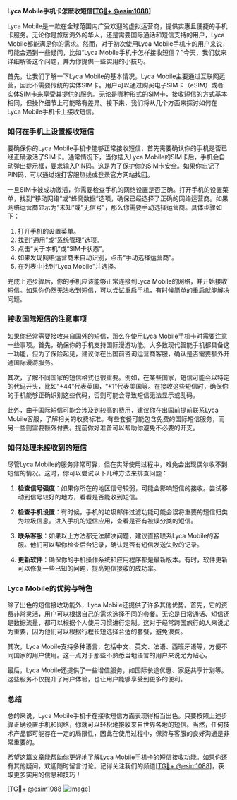 **Lyca Mobile手机卡怎麽收短信[[TG💪+ @esim1088](https://t.me/s/esim1088)]**

Lyca Mobile是一款在全球范围内广受欢迎的虚拟运营商，提供实惠且便捷的手机卡服务。无论你是旅居海外的华人，还是需要国际通话和短信支持的用户，Lyca Mobile都能满足你的需求。然而，对于初次使用Lyca Mobile手机卡的用户来说，可能会遇到一些疑问，比如“Lyca Mobile手机卡怎样接收短信？”今天，我们就来详细解答这个问题，并为你提供一些实用的小技巧。

首先，让我们了解一下Lyca Mobile的基本情况。Lyca Mobile主要通过互联网运营，因此不需要传统的实体SIM卡。用户可以通过购买电子SIM卡（eSIM）或者实体SIM卡来享受其提供的服务。无论是哪种形式的SIM卡，接收短信的方式基本相同，但操作细节上可能略有差异。接下来，我们将从几个方面来探讨如何在Lyca Mobile手机卡上接收短信。

### 如何在手机上设置接收短信

要确保你的Lyca Mobile手机卡能够正常接收短信，首先需要确认你的手机是否已经正确激活了SIM卡。通常情况下，当你插入Lyca Mobile的SIM卡后，手机会自动弹出提示框，要求输入PIN码。这是为了保护你的SIM卡安全。如果你忘记了PIN码，可以通过拨打客服热线或登录官方网站找回。

一旦SIM卡被成功激活，你需要检查手机的网络设置是否正确。打开手机的设置菜单，找到“移动网络”或“蜂窝数据”选项，确保已经选择了正确的网络运营商。如果网络运营商显示为“未知”或“无信号”，那么你需要手动选择运营商。具体步骤如下：

1. 打开手机的设置菜单。
2. 找到“通用”或“系统管理”选项。
3. 点击“关于本机”或“SIM卡状态”。
4. 如果发现网络运营商未自动识别，点击“手动选择运营商”。
5. 在列表中找到“Lyca Mobile”并选择。

完成上述步骤后，你的手机应该能够正常连接到Lyca Mobile的网络，并开始接收短信。如果你仍然无法收到短信，可以尝试重启手机，有时候简单的重启就能解决问题。

### 接收国际短信的注意事项

如果你经常需要接收来自国外的短信，那么在使用Lyca Mobile手机卡时需要注意一些事项。首先，确保你的手机支持国际漫游功能。大多数现代智能手机都具备这一功能，但为了保险起见，建议你在出国前咨询运营商客服，确认是否需要额外开通国际漫游服务。

其次，了解不同国家的短信格式也很重要。例如，在某些国家，短信可能会以特定的代码开头，比如“+44”代表英国，“+1”代表美国等。在接收这些短信时，确保你的手机能够正确识别这些代码，否则可能会导致短信无法显示或乱码。

此外，由于国际短信可能会涉及到较高的费用，建议你在出国前提前联系Lyca Mobile客服，了解相关的收费标准。有些套餐可能包含免费的国际短信服务，而另一些则需要额外付费。提前做好准备可以帮助你避免不必要的开支。

### 如何处理未接收到的短信

尽管Lyca Mobile的服务非常可靠，但在实际使用过程中，难免会出现偶尔收不到短信的情况。这时，你可以尝试以下几种方法来排查问题：

1. **检查信号强度**：如果你所在的地区信号较弱，可能会影响短信的接收。尝试移动到信号较好的地方，看看是否能收到短信。
   
2. **检查手机设置**：有时候，手机的垃圾邮件过滤功能可能会误将重要的短信归类为垃圾信息。进入手机的短信应用，查看是否有被误分类的短信。

3. **联系客服**：如果以上方法都无法解决问题，建议直接联系Lyca Mobile的客服。他们可以帮你检查后台记录，确认是否有短信发送失败的记录。

4. **更新软件**：确保你的手机操作系统和应用程序都是最新版本。有时，软件更新可以修复一些已知的问题，提高短信接收的成功率。

### Lyca Mobile的优势与特色

除了出色的短信接收功能外，Lyca Mobile还提供了许多其他优势。首先，它的资费非常灵活，用户可以根据自己的需求选择不同的套餐。无论是日常通话、短信还是数据流量，都可以根据个人使用习惯进行定制。这对于经常跨国旅行的人来说尤为重要，因为他们可以根据行程长短选择合适的套餐，避免浪费。

其次，Lyca Mobile支持多种语言，包括中文、英文、法语、西班牙语等，方便不同国家的用户使用。这一点对于那些不熟悉当地语言的用户来说尤为贴心。

最后，Lyca Mobile还提供了一些增值服务，如国际长途优惠、家庭共享计划等。这些服务不仅提升了用户体验，也让用户能够享受到更多的便利。

### 总结

总的来说，Lyca Mobile手机卡在接收短信方面表现得相当出色。只要按照上述步骤正确设置手机和网络，你就可以轻松地接收来自世界各地的短信。当然，任何技术产品都可能存在一定的局限性，因此在使用过程中，保持与客服的良好沟通是非常重要的。

希望这篇文章能帮助你更好地了解Lyca Mobile手机卡的短信接收功能。如果你还有其他疑问，欢迎随时留言讨论。记得关注我们的频道[[TG💪+ @esim1088](https://t.me/s/esim1088)]，获取更多实用的信息和技巧！

[[TG💪+ @esim1088](https://t.me/s/esim1088) ![Image](https://i.postimg.cc/4NQfJmqS/Snipaste-2025-05-13-00-14-12.png)]